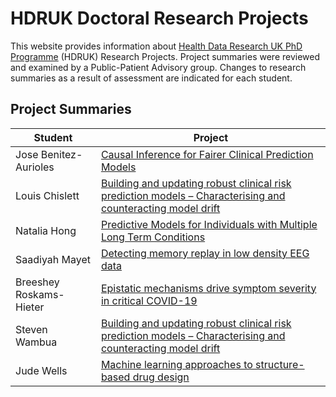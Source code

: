 # HDRUK Doctoral Research Projects 

This website provides information about [Health Data Research UK PhD Programme](https://www.hdruk.ac.uk/careers-in-health-data-science/further-education/phd-programme/) (HDRUK) Research Projects. Project summaries were reviewed and examined by a Public-Patient Advisory group. Changes to research summaries as a result of assessment are indicated for each student.

## Project Summaries

| Student | Project |
| ------- | ------- |
| Jose Benitez-Aurioles | [Causal Inference for Fairer Clinical Prediction Models](summaries/aurioles.md)
| Louis Chislett | [Building and updating robust clinical risk prediction models – Characterising and counteracting model drift](summaries/chislett.md)
| Natalia Hong | [Predictive Models for Individuals with Multiple Long Term Conditions](summaries/hong.md)  |
| Saadiyah Mayet | [Detecting memory replay in low density EEG data](summaries/mayet.md) |
| Breeshey Roskams-Hieter | [Epistatic mechanisms drive symptom severity in critical COVID-19](summaries/roskams.md) |
| Steven Wambua | [Building and updating robust clinical risk prediction models – Characterising and counteracting model drift](summaries/chislett.md)
| Jude Wells | [Machine learning approaches to structure-based drug design](summaries/wells.md) |
